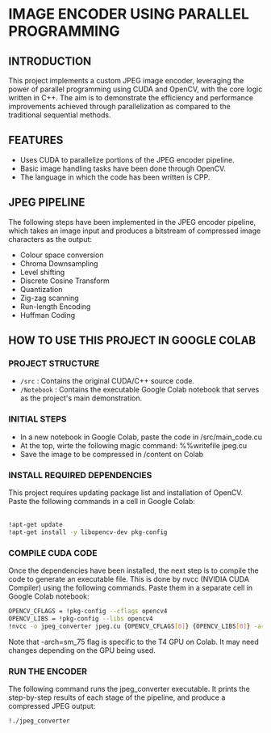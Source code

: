 # IMAGE ENCODER USING PARALLEL PROGRAMMING
## INTRODUCTION
This project implements a custom JPEG image encoder, leveraging the power of parallel programming
using CUDA and OpenCV, with the core logic written in C++. The aim is to demonstrate the efficiency
and performance improvements achieved through parallelization as compared to the traditional sequential methods. 

## FEATURES
- Uses CUDA to parallelize portions of the JPEG encoder pipeline.
- Basic image handling tasks have been done through OpenCV.
- The language in which the code has been written is CPP.

## JPEG PIPELINE
The following steps have been implemented in the JPEG encoder pipeline, which takes an image input and produces a bitstream of compressed image characters as the output:
- Colour space conversion
- Chroma Downsampling
- Level shifting
- Discrete Cosine Transform
- Quantization
- Zig-zag scanning
- Run-length Encoding
- Huffman Coding

## HOW TO USE THIS PROJECT IN GOOGLE COLAB

### PROJECT STRUCTURE
- `/src` : Contains the original CUDA/C++ source code.
- `/Notebook` : Contains the executable Google Colab notebook that serves as the project's main demonstration.

### INITIAL STEPS
- In a new notebook in Google Colab, paste the code in /src/main_code.cu
- At the top, wirte the following magic command: %%writefile jpeg.cu
- Save the image to be compressed in /content on Colab
  
### INSTALL REQUIRED DEPENDENCIES
This project requires updating package list and installation of OpenCV. Paste the following commands in a cell in Google Colab:<br><br>
```bash
!apt-get update
!apt-get install -y libopencv-dev pkg-config
```

### COMPILE CUDA CODE
Once the dependencies have been installed, the next step is to compile the code to generate an executable file. This is done by nvcc (NVIDIA CUDA Compiler) using the following commands. Paste them in a separate cell in Google Colab notebook:<br>
```bash
OPENCV_CFLAGS = !pkg-config --cflags opencv4
OPENCV_LIBS = !pkg-config --libs opencv4
!nvcc -o jpeg_converter jpeg.cu {OPENCV_CFLAGS[0]} {OPENCV_LIBS[0]} -arch=sm_75
```
Note that -arch=sm_75 flag is specific to the T4 GPU on Colab. It may need changes depending on the GPU being used.

### RUN THE ENCODER
The following command runs the jpeg_converter executable. It prints the step-by-step results of each stage of the pipeline, and produce a compressed JPEG output:<br>
```bash
!./jpeg_converter
```
